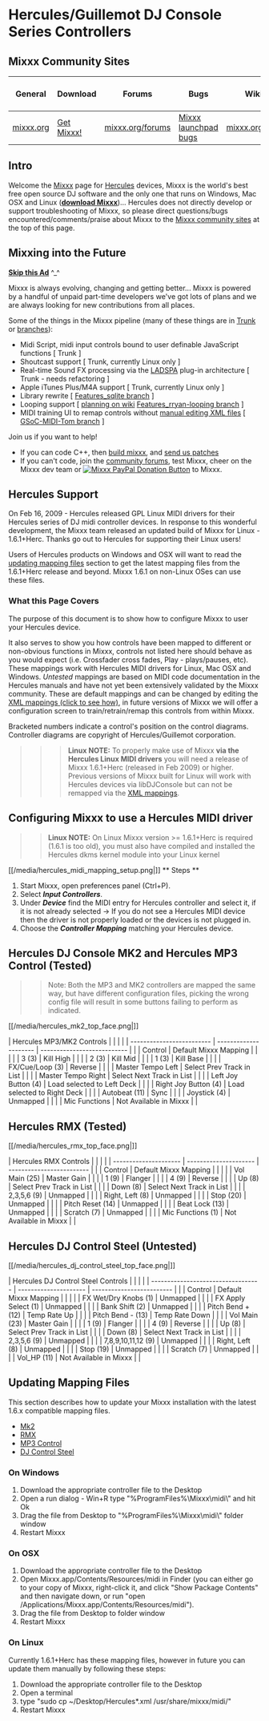# Hercules/Guillemot DJ Console Series Controllers

## Mixxx Community Sites

| General                       | Download                                     | Forums                                       | Bugs                                                     | Wiki                                     | IRC                                              | Developer Mailing List                                                               |
| ----------------------------- | -------------------------------------------- | -------------------------------------------- | -------------------------------------------------------- | ---------------------------------------- | ------------------------------------------------ | ------------------------------------------------------------------------------------ |
| [mixxx.org](http://mixxx.org) | [Get Mixxx\!](http://mixxx.org/download.php) | [mixxx.org/forums](http://mixxx.org/forums/) | [Mixxx launchpad bugs](https://bugs.launchpad.net/mixxx) | [mixxx.org/wiki](http://mixxx.org/wiki/) | [\#mixxx on freenode](irc://freenode.net/#mixxx) | [Mixxx-devel mailing list](https://lists.sourceforge.net/lists/listinfo/mixxx-devel) |

## Intro

Welcome the [Mixxx](http://mixxx.org) page for
[Hercules](http://www.hercules.com/) devices, Mixxx is the world's best
free open source DJ software and the only one that runs on Windows, Mac
OSX and Linux (**[download Mixxx](http://mixxx.org/download.php)**)...
Hercules does not directly develop or support troubleshooting of Mixxx,
so please direct questions/bugs encountered/comments/praise about Mixxx
to the [Mixxx community sites](#mixxx-community-sites) at the top of
this page.

## Mixxing into the Future

**[Skip this Ad](#Hercules-Support)** ^\_^

Mixxx is always evolving, changing and getting better... Mixxx is
powered by a handful of unpaid part-time developers we've got lots of
plans and we are always looking for new contributions from all places.

Some of the things in the Mixxx pipeline (many of these things are in
[Trunk](http://mixxx.svn.sourceforge.net/viewvc/mixxx/trunk/mixxx/?view=log)
or
[branches](http://mixxx.svn.sourceforge.net/viewvc/mixxx/branches/?view=log)):

  - Midi Script, midi input controls bound to user definable JavaScript
    functions \[ Trunk \]
  - Shoutcast support \[ Trunk, currently Linux only \]
  - Real-time Sound FX processing via the
    [LADSPA](http://en.wikipedia.org/wiki/LADSPA) plug-in architecture
    \[ Trunk - needs refactoring \]
  - Apple iTunes Plus/M4A support \[ Trunk, currently Linux only \]
  - Library rewrite \[ [Features\_sqlite
    branch](http://mixxx.svn.sourceforge.net/viewvc/mixxx/branches/Features_sqlite/)
    \]
  - Looping support \[ [planning on wiki](looping)
    [Features\_rryan-looping
    branch](http://mixxx.svn.sourceforge.net/viewvc/mixxx/branches/Features_rryan-looping/)
    \]
  - MIDI training UI to remap controls without [manual editing XML
    files](midi_controller_mapping_file_format) \[ [GSoC-MIDI-Tom
    branch](http://mixxx.svn.sourceforge.net/viewvc/mixxx/branches/GSoC-MIDI-Tom/)
    \]

Join us if you want to help\!

  - If you can code C++, then [build mixxx](start#build_mixxx), and
    [send us patches](#mixxx-community-sites)
  - If you can't code, join the [community
    forums](#mixxx-community-sites), test Mixxx, cheer on the Mixxx dev
    team or [![Mixxx PayPal Donation
    Button](https://www.paypal.com/en_GB/i/btn/btn_donate_LG.gif)](https://www.paypal.com/cgi-bin/webscr?cmd=_donations&business=donations%40mixxx%2eorg&lc=GB&item_name=Mixxx&currency_code=USD&bn=PP%2dDonationsBF%3abtn_donateCC_LG%2egif%3aNonHostedGuest)
    to Mixxx.

## Hercules Support

On Feb 16, 2009 - Hercules released GPL Linux MIDI drivers for their
Hercules series of DJ midi controller devices. In response to this
wonderful development, the Mixxx team released an updated build of Mixxx
for Linux - 1.6.1+Herc. <span class="underline">Thanks go out to
Hercules for supporting their Linux users\!</span>

Users of Hercules products on Windows and OSX will want to read the
[updating mapping files](#updating-mapping-files) section to get the
latest mapping files from the 1.6.1+Herc release and beyond. Mixxx 1.6.1
on non-Linux OSes can use these files.

### What this Page Covers

The purpose of this document is to show how to configure Mixxx to user
your Hercules device.

It also serves to show you how controls have been mapped to different or
non-obvious functions in Mixxx, controls not listed here should behave
as you would expect (i.e. Crossfader cross fades, Play - plays/pauses,
etc). These mappings work with Hercules MIDI drivers for Linux, Mac OSX
and Windows. *Untested* mappings are based on MIDI code documentation in
the Hercules manuals and have not yet been extensively validated by the
Mixxx community. These are default mappings and can be changed by
editing the [XML mappings (click to see
how)](midi_controller_mapping_file_format), in future versions of Mixxx
we will offer a configuration screen to train/retrain/remap this
controls from within Mixxx.

Bracketed numbers indicate a control's position on the control diagrams.
Controller diagrams are copyright of Hercules/Guillemot corporation.

> > > **Linux NOTE:** To properly make use of Mixxx **via the Hercules
> > > <span class="underline">Linux</span> MIDI drivers** you will need
> > > a release of Mixxx 1.6.1+Herc (released in Feb 2009) or higher.
> > > Previous versions of Mixxx built for Linux will work with Hercules
> > > devices via libDJConsole but can not be remapped via the [XML
> > > mappings](midi_controller_mapping_file_format).

## Configuring Mixxx to use a Hercules MIDI driver

> > **Linux NOTE:** On Linux Mixxx version \>= 1.6.1+Herc is required
> > (1.6.1 is too old), you must also have compiled and installed the
> > Hercules dkms kernel module into your Linux kernel

[[/media/hercules_midi_mapping_setup.png|]] \*\* Steps \*\*

1.  Start Mixxx, open preferences panel (Ctrl+P).
2.  Select ***Input Controllers***.
3.  Under ***Device*** find the MIDI entry for Hercules controller and
    select it, if it is not already selected -\> If you do not see a
    Hercules MIDI device then the driver is not properly loaded or the
    devices is not plugged in.
4.  Choose the ***Controller Mapping*** matching your Hercules device.

## Hercules DJ Console MK2 and Hercules MP3 Control (Tested)

> > Note: Both the MP3 and MK2 controllers are mapped the same way, but
> > have different configuration files, picking the wrong config file
> > will result in some buttons failing to perform as indicated.

[[/media/hercules_mk2_top_face.png|]]

| Hercules MP3/MK2 Controls |                       |                             |  |
| ------------------------- | --------------------- | --------------------------- |  |
| Control                   | Default Mixxx Mapping |                             |  |
|                           | 3 (3)                 | Kill High                   |  |
|                           | 2 (3)                 | Kill Mid                    |  |
|                           | 1 (3)                 | Kill Base                   |  |
|                           | FX/Cue/Loop (3)       | Reverse                     |  |
|                           | Master Tempo Left     | Select Prev Track in List   |  |
|                           | Master Tempo Right    | Select Next Track in List   |  |
|                           | Left Joy Button (4)   | Load selected to Left Deck  |  |
|                           | Right Joy Button (4)  | Load selected to Right Deck |  |
|                           | Autobeat (11)         | Sync                        |  |
|                           | Joystick (4)          | Unmapped                    |  |
|                           | Mic Functions         | Not Available in Mixxx      |  |

## Hercules RMX (Tested)

[[/media/hercules_rmx_top_face.png|]]

| Hercules RMX Controls |                       |                           |  |
| --------------------- | --------------------- | ------------------------- |  |
| Control               | Default Mixxx Mapping |                           |  |
|                       | Vol Main (25)         | Master Gain               |  |
|                       | 1 (9)                 | Flanger                   |  |
|                       | 4 (9)                 | Reverse                   |  |
|                       | Up (8)                | Select Prev Track in List |  |
|                       | Down (8)              | Select Next Track in List |  |
|                       | 2,3,5,6 (9)           | Unmapped                  |  |
|                       | Right, Left (8)       | Unmapped                  |  |
|                       | Stop (20)             | Unmapped                  |  |
|                       | Pitch Reset (14)      | Unmapped                  |  |
|                       | Beat Lock (13)        | Unmapped                  |  |
|                       | Scratch (7)           | Unmapped                  |  |
|                       | Mic Functions (1)     | Not Available in Mixxx    |  |

## Hercules DJ Control Steel (Untested)

[[/media/hercules_dj_control_steel_top_face.png|]]

| Hercules DJ Control Steel Controls |                       |                           |  |
| ---------------------------------- | --------------------- | ------------------------- |  |
| Control                            | Default Mixxx Mapping |                           |  |
|                                    | FX Wet/Dry Knobs (1)  | Unmapped                  |  |
|                                    | FX Apply Select (1)   | Unmapped                  |  |
|                                    | Bank Shift (2)        | Unmapped                  |  |
|                                    | Pitch Bend + (12)     | Temp Rate Up              |  |
|                                    | Pitch Bend - (13)     | Temp Rate Down            |  |
|                                    | Vol Main (23)         | Master Gain               |  |
|                                    | 1 (9)                 | Flanger                   |  |
|                                    | 4 (9)                 | Reverse                   |  |
|                                    | Up (8)                | Select Prev Track in List |  |
|                                    | Down (8)              | Select Next Track in List |  |
|                                    | 2,3,5,6 (9)           | Unmapped                  |  |
|                                    | 7,8,9,10,11,12 (9)    | Unmapped                  |  |
|                                    | Right, Left (8)       | Unmapped                  |  |
|                                    | Stop (19)             | Unmapped                  |  |
|                                    | Scratch (7)           | Unmapped                  |  |
|                                    | Vol\_HP (11)          | Not Available in Mixxx    |  |

## Updating Mapping Files

This section describes how to update your Mixxx installation with the
latest 1.6.x compatible mapping files.

  - [Mk2](http://mixxx.svn.sourceforge.net/viewvc/mixxx/tags/Release-1_6_1%2BHerc/mixxx/src/midi/Hercules%20DJ%20Console%20Mk2.midi.xml)
  - [RMX](http://mixxx.svn.sourceforge.net/viewvc/mixxx/tags/Release-1_6_1%2BHerc/mixxx/src/midi/Hercules%20DJ%20Console%20Rmx.midi.xml)
  - [MP3
    Control](http://mixxx.svn.sourceforge.net/viewvc/mixxx/tags/Release-1_6_1%2BHerc/mixxx/src/midi/Hercules%20DJ%20Control%20MP3.midi.xml)
  - [DJ Control
    Steel](http://mixxx.svn.sourceforge.net/viewvc/mixxx/tags/Release-1_6_1%2BHerc/mixxx/src/midi/Hercules%20DJ%20Control%20Steel.midi.xml)

### On Windows

1.  Download the appropriate controller file to the Desktop
2.  Open a run dialog - Win+R type "%ProgramFiles%\\Mixxx\\midi\\" and
    hit Ok
3.  Drag the file from Desktop to "%ProgramFiles%\\Mixxx\\midi\\" folder
    window
4.  Restart Mixxx

### On OSX

1.  Download the appropriate controller file to the Desktop
2.  Open Mixxx.app/Contents/Resources/midi in Finder (you can either go
    to your copy of Mixxx, right-click it, and click "Show Package
    Contents" and then navigate down, or run "open
    /Applications/Mixxx.app/Contents/Resources/midi"). 
3.  Drag the file from Desktop to folder window
4.  Restart Mixxx

### On Linux

Currently 1.6.1+Herc has these mapping files, however in future you can
update them manually by following these steps:

1.  Download the appropriate controller file to the Desktop
2.  Open a terminal
3.  type "sudo cp \~/Desktop/Hercules\*.xml /usr/share/mixxx/midi/"
4.  Restart Mixxx
